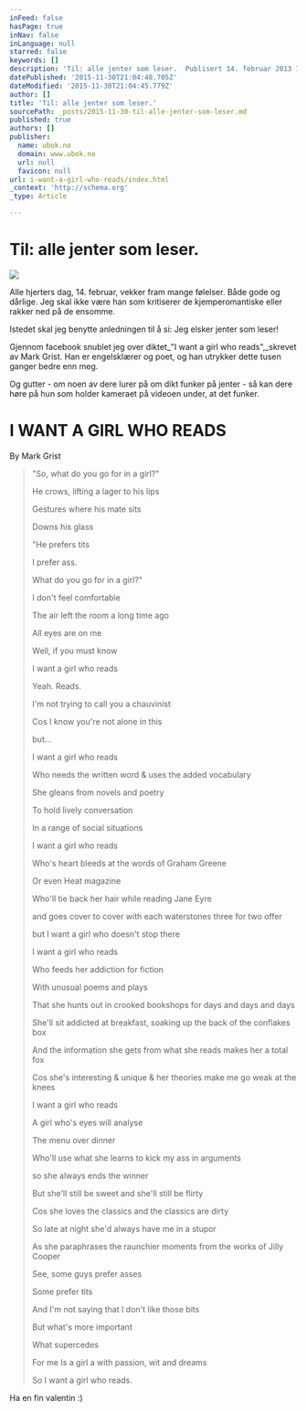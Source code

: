 ```yaml
---
inFeed: false
hasPage: true
inNav: false
inLanguage: null
starred: false
keywords: []
description: 'Til: alle jenter som leser.  Publisert 14. februar 2013 12:06, sist redigert 20. februar 2013 09:39   Alle hjerters dag, 14. februar, vekker fram mange følelser'
datePublished: '2015-11-30T21:04:48.705Z'
dateModified: '2015-11-30T21:04:45.779Z'
author: []
title: 'Til: alle jenter som leser.'
sourcePath: _posts/2015-11-30-til-alle-jenter-som-leser.md
published: true
authors: []
publisher:
  name: ubok.no
  domain: www.ubok.no
  url: null
  favicon: null
url: i-want-a-girl-who-reads/index.html
_context: 'http://schema.org'
_type: Article

---
```

# Til: alle jenter som leser.
![](https://the-grid-user-content.s3-us-west-2.amazonaws.com/edb82b96-16bb-4546-8dfb-0116754093e6.jpg)

Alle hjerters dag, 14\. februar, vekker fram mange følelser. Både gode og dårlige. Jeg skal ikke være han som kritiserer de kjemperomantiske eller rakker ned på de ensomme. 

Istedet skal jeg benytte anledningen til å si: Jeg elsker jenter som leser!

Gjennom facebook snublet jeg over diktet_"I want a girl who reads",_skrevet av Mark Grist. Han er engelsklærer og poet, og han utrykker dette tusen ganger bedre enn meg. 

Og gutter - om noen av dere lurer på om dikt funker på jenter - så kan dere høre på hun som holder kameraet på videoen under, at det funker. 

# I WANT A GIRL WHO READS

By Mark Grist 
> 
> "So, what do you go for in a girl?" 
> 
> He crows, lifting a lager to his lips 
> 
> Gestures where his mate sits 
> 
> Downs his glass 
> 
> "He prefers tits 
> 
> I prefer ass. 
> 
> What do you go for in a girl?" 
> 
> I don't feel comfortable 
> 
> The air left the room a long time ago 
> 
> All eyes are on me 
> 
> Well, if you must know 
> 
> I want a girl who reads 
> 
> Yeah. Reads. 
> 
> I'm not trying to call you a chauvinist 
> 
> Cos I know you're not alone in this 
> 
> but... 
> 
> I want a girl who reads 
> 
> Who needs the written word
> & uses the added vocabulary 
> 
> She gleans from novels and poetry 
> 
> To hold lively conversation 
> 
> In a range of social situations 
> 
> I want a girl who reads 
> 
> Who's heart bleeds at the words of Graham Greene 
> 
> Or even Heat magazine 
> 
> Who'll tie back her hair while reading Jane Eyre 
> 
> and goes cover to cover with each waterstones three for two offer 
> 
> but I want a girl who doesn't stop there 
> 
> I want a girl who reads 
> 
> Who feeds her addiction for fiction 
> 
> With unusual poems and plays 
> 
> That she hunts out in crooked bookshops for days and days and days 
> 
> She'll sit addicted at breakfast, soaking up the back of the conflakes box 
> 
> And the information she gets from what she reads makes her a total fox 
> 
> Cos she's interesting & unique
> & her theories make me go weak at the knees 
> 
> I want a girl who reads 
> 
> A girl who's eyes will analyse 
> 
> The menu over dinner 
> 
> Who'll use what she learns to kick my ass in arguments 
> 
> so she always ends the winner 
> 
> But she'll still be sweet and she'll still be flirty 
> 
> Cos she loves the classics and the classics are dirty 
> 
> So late at night she'd always have me in a stupor 
> 
> As she paraphrases the raunchier moments from the works of Jilly Cooper 
> 
> See, some guys prefer asses 
> 
> Some prefer tits 
> 
> And I'm not saying that I don't like those bits 
> 
> But what's more important 
> 
> What supercedes 
> 
> For me
> Is a girl a with passion, wit and dreams 
> 
> So I want a girl who reads.

Ha en fin valentin :)
